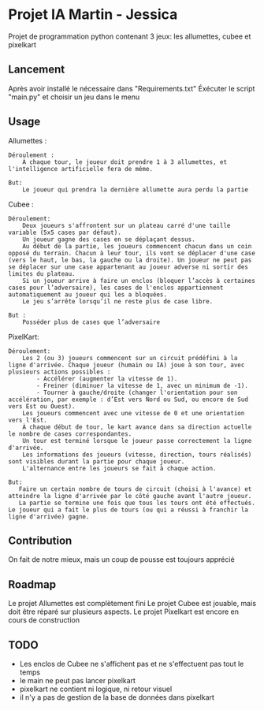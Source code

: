 # Projet IA Martin - Jessica

Projet de programmation python contenant 3 jeux: les allumettes, cubee et pixelkart

## Lancement

Après avoir installé le nécessaire dans "Requirements.txt"
Éxécuter le script "main.py" et choisir un jeu dans le menu

## Usage

Allumettes : 

    Déroulement :
        À chaque tour, le joueur doit prendre 1 à 3 allumettes, et l'intelligence artificielle fera de même.
    
    But:
        Le joueur qui prendra la dernière allumette aura perdu la partie

Cubee :

    Déroulement:
        Deux joueurs s'affrontent sur un plateau carré d'une taille variable (5x5 cases par défaut).
        Un joueur gagne des cases en se déplaçant dessus.
        Au début de la partie, les joueurs commencent chacun dans un coin opposé du terrain. Chacun à leur tour, ils vont se déplacer d'une case (vers le haut, le bas, la gauche ou la droite). Un joueur ne peut pas se déplacer sur une case appartenant au joueur adverse ni sortir des limites du plateau.
        Si un joueur arrive à faire un enclos (bloquer l’accès à certaines cases pour l’adversaire), les cases de l'enclos appartiennent automatiquement au joueur qui les a bloquées.
        Le jeu s’arrête lorsqu’il ne reste plus de case libre.

    But :
        Posséder plus de cases que l’adversaire

PixelKart: 

    Déroulement: 
        Les 2 (ou 3) joueurs commencent sur un circuit prédéfini à la ligne d'arrivée. Chaque joueur (humain ou IA) joue à son tour, avec plusieurs actions possibles :
            - Accélérer (augmenter la vitesse de 1).
            - Freiner (diminuer la vitesse de 1, avec un minimum de -1).
            - Tourner à gauche/droite (changer l'orientation pour son accélération, par exemple : d’Est vers Nord ou Sud, ou encore de Sud vers Est ou Ouest).
        Les joueurs commencent avec une vitesse de 0 et une orientation vers l'Est.
        À chaque début de tour, le kart avance dans sa direction actuelle le nombre de cases correspondantes.
        Un tour est terminé lorsque le joueur passe correctement la ligne d'arrivée.
        Les informations des joueurs (vitesse, direction, tours réalisés) sont visibles durant la partie pour chaque joueur.
        L'alternance entre les joueurs se fait à chaque action.
    
    But: 
       Faire un certain nombre de tours de circuit (choisi à l'avance) et atteindre la ligne d'arrivée par le côté gauche avant l'autre joueur.
       La partie se termine une fois que tous les tours ont été effectués. Le joueur qui a fait le plus de tours (ou qui a réussi à franchir la ligne d'arrivée) gagne.

## Contribution

On fait de notre mieux, mais un coup de pousse est toujours apprécié

## Roadmap

Le projet Allumettes est complètement fini
Le projet Cubee est jouable, mais doit être réparé sur plusieurs aspects.
Le projet Pixelkart est encore en cours de construction

## TODO

- Les enclos de Cubee ne s'affichent pas et ne s'effectuent pas tout le temps
- le main ne peut pas lancer pixelkart
- pixelkart ne contient ni logique, ni retour visuel
- il n'y a pas de gestion de la base de données dans pixelkart
